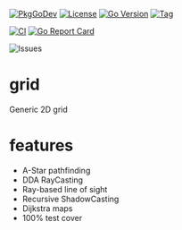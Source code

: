 [![PkgGoDev](https://pkg.go.dev/badge/github.com/s0rg/grid)](https://pkg.go.dev/github.com/s0rg/grid)
[![License](https://img.shields.io/github/license/s0rg/grid)](https://github.com/s0rg/grid/blob/master/LICENSE)
[![Go Version](https://img.shields.io/github/go-mod/go-version/s0rg/grid)](go.mod)
[![Tag](https://img.shields.io/github/v/tag/s0rg/grid?sort=semver)](https://github.com/s0rg/grid/tags)

[![CI](https://github.com/s0rg/grid/workflows/ci/badge.svg)](https://github.com/s0rg/grid/actions?query=workflow%3Aci)
[![Go Report Card](https://goreportcard.com/badge/github.com/s0rg/grid)](https://goreportcard.com/report/github.com/s0rg/grid)
<!--
[![Maintainability](https://api.codeclimate.com/v1/badges/54e42106bc739ae75de9/maintainability)](https://codeclimate.com/github/s0rg/grid/maintainability)
[![Test Coverage](https://api.codeclimate.com/v1/badges/54e42106bc739ae75de9/test_coverage)](https://codeclimate.com/github/s0rg/grid/test_coverage)
-->
![Issues](https://img.shields.io/github/issues/s0rg/grid)

# grid

Generic 2D grid

# features

- A-Star pathfinding
- DDA RayCasting
- Ray-based line of sight
- Recursive ShadowCasting
- Dijkstra maps
- 100% test cover
